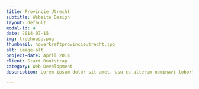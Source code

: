 ```yaml
---
title: Provincie Utrecht
subtitle: Website Design
layout: default
modal-id: 4
date: 2014-07-15
img: treehouse.png
thumbnail: hoverkraftprovincieutrecht.jpg
alt: image-alt
project-date: April 2014
client: Start Bootstrap
category: Web Development
description: Lorem ipsum dolor sit amet, usu cu alterum nominavi lobortis. At duo novum diceret. Tantas apeirian vix et, usu sanctus postulant inciderint ut, populo diceret necessitatibus in vim. Cu eum dicam feugiat noluisse.

---
```

